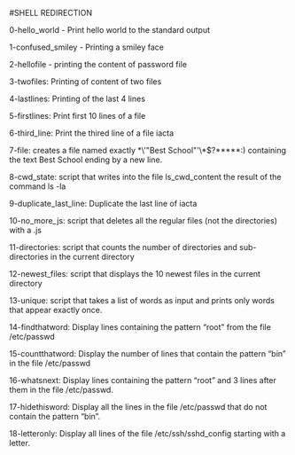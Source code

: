 #SHELL REDIRECTION

0-hello_world - Print hello world to the standard output

1-confused_smiley - Printing a smiley face

2-hellofile - printing the content of password file

3-twofiles: Printing of content of two files

4-lastlines: Printing of the last 4 lines

5-firstlines: Print first 10 lines of a file

6-third_line: Print the thired line of a file iacta

7-file: creates a file named exactly \*\\'"Best School"\'\\*$\?\*\*\*\*\*:) containing the text Best School ending by a new line.

8-cwd_state: script that writes into the file ls_cwd_content the result of the command ls -la

9-duplicate_last_line: Duplicate the last line of iacta

10-no_more_js: script that deletes all the regular files (not the directories) with a .js

11-directories: script that counts the number of directories and sub-directories in the current directory

12-newest_files:  script that displays the 10 newest files in the current directory

13-unique: script that takes a list of words as input and prints only words that appear exactly once.

14-findthatword: Display lines containing the pattern “root” from the file /etc/passwd

15-countthatword: Display the number of lines that contain the pattern “bin” in the file /etc/passwd

16-whatsnext: Display lines containing the pattern “root” and 3 lines after them in the file /etc/passwd.

17-hidethisword: Display all the lines in the file /etc/passwd that do not contain the pattern “bin”.

18-letteronly: Display all lines of the file /etc/ssh/sshd_config starting with a letter.
